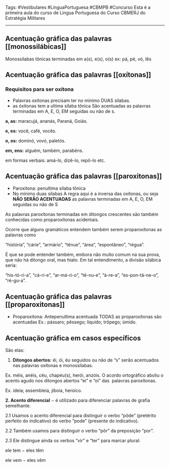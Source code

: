 Tags: #Vestibulares #LínguaPortuguesa #CBMPB #Concurso 
Esta é a primeira aula do curso de Língua Portuguesa do Curso CBMERJ do Estratégia Militares

___
## Acentuação gráfica das palavras [[monossilábicas]]

Monossílabas tônicas terminadas em a(s), e(s), o(s)
ex: pá, pé, vó, lês

## Acentuação gráfica das palavras [[oxítonas]]
### Requisitos para ser oxitona
- Palavras oxitonas precisam ter no mínimo DUAS sílabas.
- as óxitonas tem a ultima sílaba tônica
São acentuadas as palavras terminadas em A, E, O, EM seguidas ou não de s.

**a, as:** maracujá, ananás, Paraná, Goiás.

**e, es:** você, café, vocês.

**o, os:** dominó, vovó, paletós.

**em, ens:** alguém, também, parabéns.

em formas verbais: amá-lo, dizê-lo, repô-lo etc.

## Acentuação gráfica das palavras [[paroxitonas]]
- Paroxitona: penultima sílaba tônica
- No mínimo duas sílabas
A regra aqui é a inversa das oxitonas, ou seja **NÃO SERÃO ACENTUADAS** as palavras terminadas em A, E, O, EM seguidas ou não de S

As palavras paroxítonas terminadas em ditongos crescentes são também conhecidas como proparoxítonas acidentais.

Ocorre que alguns gramáticos entendem também serem proparoxítonas as palavras como

“história”, “cárie”, “armário”, “tênue”, “área”, “espontâneo”, “régua”.

É que se pode entender também, embora não muito comum na sua prova, que não há ditongo oral, mas hiato. Em tal entendimento, a divisão silábica seria:

“his-tó-ri-a”, “cá-ri-e”, “ar-má-ri-o”, “tê-nu-e”, “á-re-a”, “es-pon-tâ-ne-o”, “ré-gu-a”.

## Acentuação gráfica das palavras [[proparoxitonas]]
- Proparoxitona: Antepenultima acentuada
TODAS as proparoxítonas são acentuadas
Ex.: pássaro; pêssego; líquido; trôpego; úmido.
## Acentuação gráfica em casos específicos

São elas:

1. **Ditongos abertos:** éi, ói, éu seguidos ou não de “s” serão acentuados nas palavras oxítonas e monossílabas.
    

Ex. méis, anéis, céu, chapéu(s), herói, anzóis.
O acordo ortográfico aboliu o acento agudo nos ditongos abertos “ei” e “oi” das  palavras paroxítonas.

Ex. ideia; assembleia, jiboia, heroico.

**2. Acento diferencial** − é utilizado para diferenciar palavras de grafia semelhante.

2.1 Usamos o acento diferencial para distinguir o verbo “pôde” (pretérito perfeito do indicativo) do verbo “pode” (presente do indicativo).

2.2 Também usamos para distinguir o verbo “pôr” da preposição “por”.

2.3 Ele distingue ainda os verbos “vir” e “ter” para marcar plural:

ele tem − eles têm

ele vem − eles vêm
